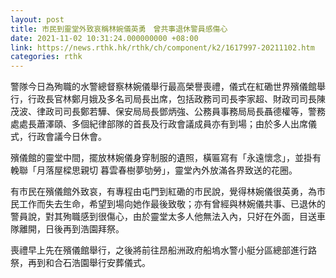 ```yaml
---
layout: post
title: 市民到靈堂外致哀稱林婉儀英勇　曾共事退休警員感傷心
date: 2021-11-02 10:31:24.000000000 +08:00
link: https://news.rthk.hk/rthk/ch/component/k2/1617997-20211102.htm
categories: rthk
---
```


警隊今日為殉職的水警總督察林婉儀舉行最高榮譽喪禮，儀式在紅磡世界殯儀館舉行，行政長官林鄭月娥及多名司局長出席，包括政務司司長李家超、財政司司長陳茂波、律政司司長鄭若驊、保安局局長鄧炳強、公務員事務局局長聶德權等，警務處處長蕭澤頤、多個紀律部隊的首長及行政會議成員亦有到場；由於多人出席儀式，行政會議今日休會。

殯儀館的靈堂中間，擺放林婉儀身穿制服的遺照，橫匾寫有「永遠懷念」，並掛有輓聯「月落屋樑思親切  暮雲春樹夢劬勞」，靈堂內外放滿各界致送的花圈。

有市民在殯儀館外致哀，有專程由屯門到紅磡的市民說，覺得林婉儀很英勇，為市民工作而失去生命，希望到場向她作最後致敬；亦有曾經與林婉儀共事、已退休的警員說，對其殉職感到很傷心，由於靈堂太多人他無法入內，只好在外面，目送車隊離開，日後再到浩園拜祭。

喪禮早上先在殯儀館舉行，之後將前往昂船洲政府船塢水警小艇分區總部進行路祭，再到和合石浩園舉行安葬儀式。

